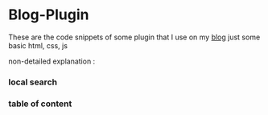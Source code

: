 # Blog-Plugin
These are the code snippets of some plugin that I use on my [blog](https://tanimal19.github.io/)
just some basic html, css, js

non-detailed explanation :
### local search


### table of content



